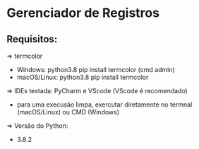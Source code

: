 # Gerenciador de Registros
## Requisitos:                                                      
=> termcolor                                                  
   - Windows: python3.8 pip install termcolor (cmd admin)     
   - macOS/Linux: python3.8 pip install termcolor             
                                                                     
=> IDEs testada: PyCharm e VScode (VScode é recomendado)      
   - para uma execusão limpa, exercutar diretamente no termnal (macOS/Linux) ou CMD (Windows)                   
                                                            
=> Versão do Python:
   - 3.8.2 
                                                                    

